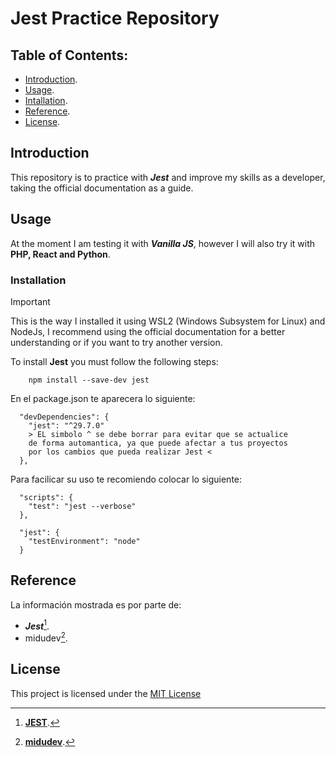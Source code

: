 # Jest Practice Repository

## Table of Contents:
- [Introduction](#introduction).
- [Usage](#usage).
- [Intallation](#installation).
- [Reference](#reference).
- [License](#license).

## Introduction

This repository is to practice with ***Jest*** and improve my skills as a developer, taking the official documentation as a guide.

## Usage

At the moment I am testing it with ***Vanilla JS***, however I will also try it with **PHP, React and Python**.

### Installation

> [!IMPORTANT]
> This is the way I installed it using WSL2 (Windows Subsystem for Linux) and NodeJs, I recommend using the official documentation for a better understanding or if you want to try another version.

To install **Jest** you must follow the following steps:

```
    npm install --save-dev jest
```

En el package.json te aparecera lo siguiente:

```
  "devDependencies": {
    "jest": "^29.7.0" 
    > EL simbolo ^ se debe borrar para evitar que se actualice
    de forma automantica, ya que puede afectar a tus proyectos
    por los cambios que pueda realizar Jest <
  },
```

Para facilicar su uso te recomiendo colocar lo siguiente:

```
  "scripts": {
    "test": "jest --verbose"
  },
  
  "jest": {
    "testEnvironment": "node"
  }
```

## Reference

La información mostrada es por parte de:
- ***Jest***[^1].
- midudev[^2].

[^1]:[**JEST**](https://jestjs.io/).
[^2]:[**midudev**](https://www.youtube.com/watch?v=_DzBez4qMi0).

## License

This project is licensed under the [MIT License](LICENSE)